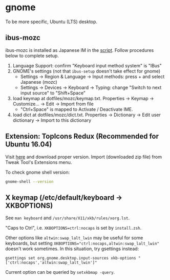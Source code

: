 # gnome

To be more specific, Ubuntu (LTS) desktop.

## ibus-mozc
ibus-mozc is installed as Japanese IM
in the [script](../install_linux_desktop).
Follow procedures below to complete setup.

1. Language Support: confirm "Keyboard input method system" is "IBus"
1. GNOME's settings (not that `ibus-setup` doesn't take effect for gnome)
    * Settings -> Region & Language -> Input methods: press + and select Japanese (mozc)
    * Settings -> Devices -> Keyboard -> Typing: change "Switch to next input source" to "Shift+Space"
1. load keymap at dotfiles/mozc/keymap.txt. Properties -> Keymap -> Customize... -> Edit -> Import from file
    * "Ctrl+Space" is mapped to Activate / Deactivate IME.
1. load dict at dotfiles/mozc/dict.txt. Properties -> Dictionary -> Edit user dictionary -> Import to this dictionary

## Extension: TopIcons Redux (Recommended for Ubuntu 16.04)
Visit [here](https://extensions.gnome.org/extension/1497/topicons-redux/) and
download proper version.
Import (downloaded zip file) from Tweak Tool's Extensions menu.

To check gnome shell version:

```bash
gnome-shell --version
```

## X keymap (/etc/default/keyboard -> XKBOPTIONS)
See `man keyboard` and `/usr/share/X11/xkb/rules/xorg.lst`.

"Caps to Ctrl", i.e. `XKBOPTIONS=ctrl:nocaps` is set by `install.zsh`.

Other options like `altwin:swap_lalt_lwin` may be useful for some keyboards,
but setting `XKBOPTIONS="ctrl:nocaps,altwin:swap_lalt_lwin"` doesn't work sometimes.
In this situation, try gsettings instead:
```
gsettings set org.gnome.desktop.input-sources xkb-options "['ctrl:nocaps','altwin:swap_lalt_lwin']"
```

Current option can be queried by `setxkbmap -query`.
